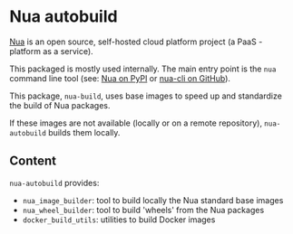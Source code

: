 # Nua autobuild

[Nua](https://nua.rocks/) is an open source, self-hosted cloud platform project (a PaaS - platform as a service).

This packaged is mostly used internally. The main entry point is the `nua` command line tool (see: [Nua on PyPI](https://pypi.org/project/nua/) or [nua-cli on GitHub](https://github.com/abilian/nua/tree/main/nua-cli)).

This package, `nua-build`, uses base images to speed up and standardize the build of Nua packages.

If these images are not available (locally or on a remote repository), `nua-autobuild` builds them locally.

## Content

`nua-autobuild` provides:

-   `nua_image_builder`: tool to build locally the Nua standard base images
-   `nua_wheel_builder`: tool to build 'wheels' from the Nua packages
-   `docker_build_utils`: utilities to build Docker images
